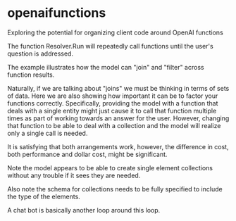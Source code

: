 # openaifunctions
Exploring the potential for organizing client code around OpenAI functions 

The function Resolver.Run will repeatedly call functions until the user's question is addressed.

The example illustrates how the model can "join" and "filter" across function results.

Naturally, if we are talking about "joins" we must be thinking in terms of sets of data. Here we are also showing how important it can be to factor your functions correctly. Specifically, providing the model with a function that deals with a single
entity might just cause it to call that function multiple times as part of working towards an answer for the user. However, changing that function to be able to deal with a collection and the model will realize only a single call is needed.

It is satisfying that both arrangements work, however, the difference in cost, both performance and dollar cost, might be significant.

Note the model appears to be able to create single element collections without any trouble if it sees they are needed.

Also note the schema for collections needs to be fully specified to include the type of the elements.

A chat bot is basically another loop around this loop.
